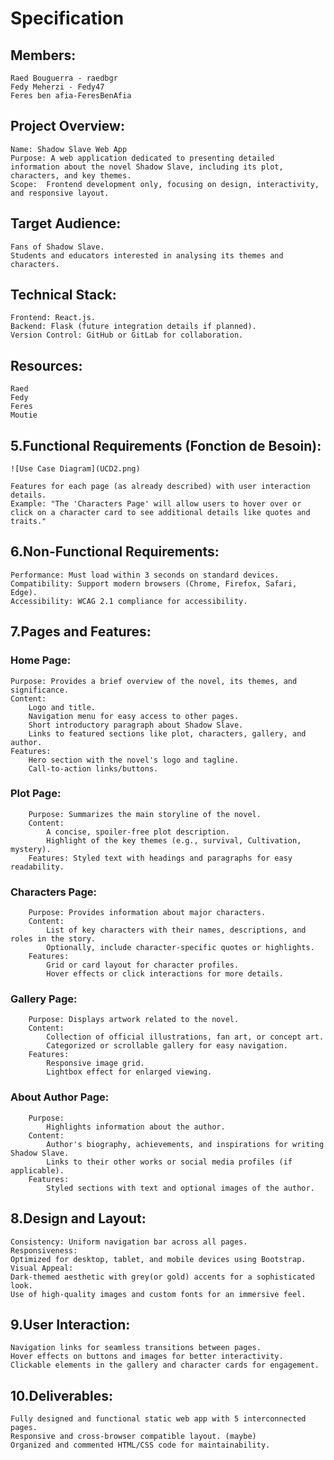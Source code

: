 # Specification

## Members:
    Raed Bouguerra - raedbgr
    Fedy Meherzi - Fedy47
    Feres ben afia-FeresBenAfia

## Project Overview:
    Name: Shadow Slave Web App
    Purpose: A web application dedicated to presenting detailed information about the novel Shadow Slave, including its plot, characters, and key themes.
    Scope:  Frontend development only, focusing on design, interactivity, and responsive layout.

## Target Audience:
    Fans of Shadow Slave.
    Students and educators interested in analysing its themes and characters.

## Technical Stack:
    Frontend: React.js.
    Backend: Flask (future integration details if planned).
    Version Control: GitHub or GitLab for collaboration.


## Resources:
    Raed
    Fedy
    Feres
    Moutie

## 5.Functional Requirements (Fonction de Besoin):

    ![Use Case Diagram](UCD2.png)

    Features for each page (as already described) with user interaction details.
    Example: "The 'Characters Page' will allow users to hover over or click on a character card to see additional details like quotes and traits."

## 6.Non-Functional Requirements:
    Performance: Must load within 3 seconds on standard devices.
    Compatibility: Support modern browsers (Chrome, Firefox, Safari, Edge).
    Accessibility: WCAG 2.1 compliance for accessibility.


## 7.Pages and Features:
### Home Page:
    Purpose: Provides a brief overview of the novel, its themes, and significance.
    Content: 
        Logo and title.
        Navigation menu for easy access to other pages.
        Short introductory paragraph about Shadow Slave.
        Links to featured sections like plot, characters, gallery, and author.
    Features:
        Hero section with the novel's logo and tagline.
        Call-to-action links/buttons.



### Plot Page:
        Purpose: Summarizes the main storyline of the novel.
        Content: 
            A concise, spoiler-free plot description.
            Highlight of the key themes (e.g., survival, Cultivation, mystery).
        Features: Styled text with headings and paragraphs for easy readability.

### Characters Page:
        Purpose: Provides information about major characters.
        Content: 
            List of key characters with their names, descriptions, and roles in the story.
            Optionally, include character-specific quotes or highlights.
        Features:
            Grid or card layout for character profiles.
            Hover effects or click interactions for more details.

### Gallery Page:
        Purpose: Displays artwork related to the novel.
        Content: 
            Collection of official illustrations, fan art, or concept art.
            Categorized or scrollable gallery for easy navigation.
        Features:
            Responsive image grid.
            Lightbox effect for enlarged viewing.

### About Author Page:
        Purpose: 
            Highlights information about the author.
        Content: 
            Author's biography, achievements, and inspirations for writing Shadow Slave.
            Links to their other works or social media profiles (if applicable).
        Features:
            Styled sections with text and optional images of the author.



## 8.Design and Layout:
    Consistency: Uniform navigation bar across all pages.
    Responsiveness: 
    Optimized for desktop, tablet, and mobile devices using Bootstrap.
    Visual Appeal:
    Dark-themed aesthetic with grey(or gold) accents for a sophisticated look.
    Use of high-quality images and custom fonts for an immersive feel.


## 9.User Interaction:
    Navigation links for seamless transitions between pages.
    Hover effects on buttons and images for better interactivity.
    Clickable elements in the gallery and character cards for engagement.

## 10.Deliverables:
    Fully designed and functional static web app with 5 interconnected pages.
    Responsive and cross-browser compatible layout. (maybe)
    Organized and commented HTML/CSS code for maintainability.













